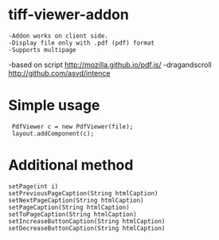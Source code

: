 # tiff-viewer-addon
	-Addon works on client side.
	-Display file only with .pdf (pdf) format
    -Supports multipage
    
-based on script http://mozilla.github.io/pdf.js/
-dragandscroll http://github.com/asvd/intence

# Simple usage
     PdfViewer c = new PdfViewer(file);
	 layout.addComponent(c);

# Additional method
	setPage(int i)
	setPreviousPageCaption(String htmlCaption)
	setNextPageCaption(String htmlCaption)
	setPageCaption(String htmlCaption)
	setToPageCaption(String htmlCaption)
	setIncreaseButtonCaption(String htmlCaption)
	setDecreaseButtonCaption(String htmlCaption)